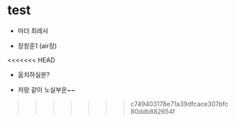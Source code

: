 # test

- 마더 최레사

- 장창훈1 (air장)

<<<<<<< HEAD

- 옵치하실분?

- 저랑 같이 노실부운~~

>>>>>>> c749403178e71a39dfcace307bfc80ddb882654f
